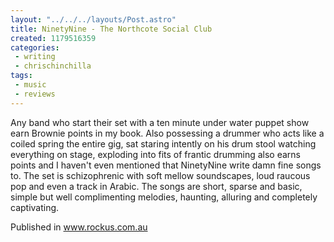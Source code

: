 ```yaml
---
layout: "../../../layouts/Post.astro"
title: NinetyNine - The Northcote Social Club
created: 1179516359
categories:
 - writing
 - chrischinchilla
tags: 
 - music 
 - reviews
---
```


Any band who start their set with a ten minute under water puppet show earn Brownie points in my book. Also possessing a drummer who acts like a coiled spring the entire gig, sat staring intently on his drum stool watching everything on stage, exploding into fits of frantic drumming also earns points and I haven't even mentioned that NinetyNine write damn fine songs to. The set is schizophrenic with soft mellow soundscapes, loud raucous pop and even a track in Arabic. The songs are short, sparse and basic, simple but well complimenting melodies, haunting, alluring and completely captivating.

Published in www.rockus.com.au
